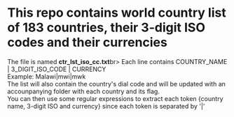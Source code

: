 # This repo contains world country list of 183 countries, their 3-digit ISO codes and their currencies
The file is named <b>ctr_lst_iso_cc.txt</b>br>
Each line contains COUNTRY_NAME | 3_DIGIT_ISO_CODE | CURRENCY<br>
Example: Malawi|mwi|mwk<br>
The list will also contain the country's dial code and will be updated with an accounpanying folder with each country and its flag.<br>
You can then use some regular expressions to extract each token {country name, 3-digit ISO and currency} since each token is separated by '|'<br>
